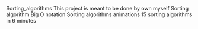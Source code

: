 Sorting_algorithms
This project is meant to be done by own myself
Sorting algorithm
Big O notation
Sorting algorithms animations
15 sorting algorithms in 6 minutes 
